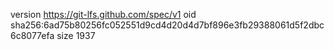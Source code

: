 version https://git-lfs.github.com/spec/v1
oid sha256:6ad75b80256fc052551d9cd4d20d4d7bf896e3fb29388061d5f2dbc6c8077efa
size 1937
